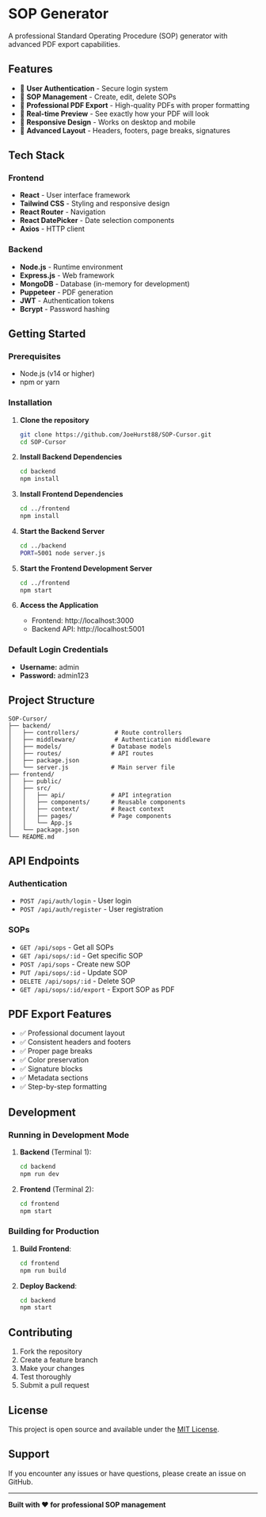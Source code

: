 # SOP Generator

A professional Standard Operating Procedure (SOP) generator with advanced PDF export capabilities.

## Features

- 🔐 **User Authentication** - Secure login system
- 📝 **SOP Management** - Create, edit, delete SOPs  
- 🎨 **Professional PDF Export** - High-quality PDFs with proper formatting
- 👀 **Real-time Preview** - See exactly how your PDF will look
- 📱 **Responsive Design** - Works on desktop and mobile
- 🎯 **Advanced Layout** - Headers, footers, page breaks, signatures

## Tech Stack

### Frontend
- **React** - User interface framework
- **Tailwind CSS** - Styling and responsive design
- **React Router** - Navigation
- **React DatePicker** - Date selection components
- **Axios** - HTTP client

### Backend
- **Node.js** - Runtime environment
- **Express.js** - Web framework
- **MongoDB** - Database (in-memory for development)
- **Puppeteer** - PDF generation
- **JWT** - Authentication tokens
- **Bcrypt** - Password hashing

## Getting Started

### Prerequisites
- Node.js (v14 or higher)
- npm or yarn

### Installation

1. **Clone the repository**
   ```bash
   git clone https://github.com/JoeHurst88/SOP-Cursor.git
   cd SOP-Cursor
   ```

2. **Install Backend Dependencies**
   ```bash
   cd backend
   npm install
   ```

3. **Install Frontend Dependencies**
   ```bash
   cd ../frontend
   npm install
   ```

4. **Start the Backend Server**
   ```bash
   cd ../backend
   PORT=5001 node server.js
   ```

5. **Start the Frontend Development Server**
   ```bash
   cd ../frontend
   npm start
   ```

6. **Access the Application**
   - Frontend: http://localhost:3000
   - Backend API: http://localhost:5001

### Default Login Credentials
- **Username:** admin
- **Password:** admin123

## Project Structure

```
SOP-Cursor/
├── backend/
│   ├── controllers/          # Route controllers
│   ├── middleware/           # Authentication middleware  
│   ├── models/              # Database models
│   ├── routes/              # API routes
│   ├── package.json
│   └── server.js            # Main server file
├── frontend/
│   ├── public/
│   ├── src/
│   │   ├── api/             # API integration
│   │   ├── components/      # Reusable components
│   │   ├── context/         # React context
│   │   ├── pages/           # Page components
│   │   └── App.js
│   └── package.json
└── README.md
```

## API Endpoints

### Authentication
- `POST /api/auth/login` - User login
- `POST /api/auth/register` - User registration

### SOPs
- `GET /api/sops` - Get all SOPs
- `GET /api/sops/:id` - Get specific SOP
- `POST /api/sops` - Create new SOP
- `PUT /api/sops/:id` - Update SOP
- `DELETE /api/sops/:id` - Delete SOP
- `GET /api/sops/:id/export` - Export SOP as PDF

## PDF Export Features

- ✅ Professional document layout
- ✅ Consistent headers and footers
- ✅ Proper page breaks
- ✅ Color preservation
- ✅ Signature blocks
- ✅ Metadata sections
- ✅ Step-by-step formatting

## Development

### Running in Development Mode

1. **Backend** (Terminal 1):
   ```bash
   cd backend
   npm run dev
   ```

2. **Frontend** (Terminal 2):
   ```bash
   cd frontend
   npm start
   ```

### Building for Production

1. **Build Frontend**:
   ```bash
   cd frontend
   npm run build
   ```

2. **Deploy Backend**:
   ```bash
   cd backend
   npm start
   ```

## Contributing

1. Fork the repository
2. Create a feature branch
3. Make your changes
4. Test thoroughly
5. Submit a pull request

## License

This project is open source and available under the [MIT License](LICENSE).

## Support

If you encounter any issues or have questions, please create an issue on GitHub.

---

**Built with ❤️ for professional SOP management** 